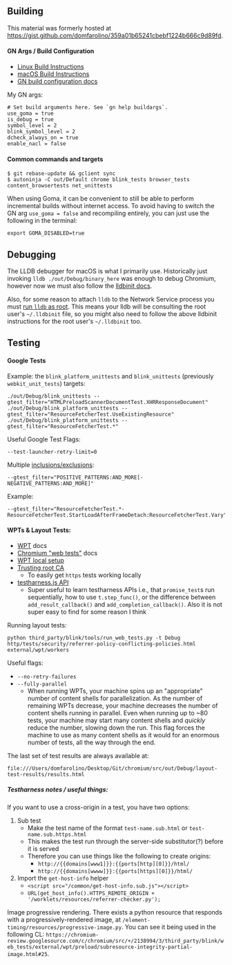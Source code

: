 ## Building

This material was formerly hosted at https://gist.github.com/domfarolino/359a01b65241cbebf1224b666c9d89fd.

#### GN Args / Build Configuration

 - [Linux Build Instructions](https://chromium.googlesource.com/chromium/src/+/master/docs/linux/build_instructions.md)
 - [macOS Build Instructions](https://chromium.googlesource.com/chromium/src/+/master/docs/mac_build_instructions.md)
 - [GN build configuration docs](https://www.chromium.org/developers/gn-build-configuration)

My GN args:

```
# Set build arguments here. See `gn help buildargs`.
use_goma = true
is_debug = true
symbol_level = 2
blink_symbol_level = 2
dcheck_always_on = true
enable_nacl = false
```

#### Common commands and targets
```
$ git rebase-update && gclient sync
$ autoninja -C out/Default chrome blink_tests browser_tests content_browsertests net_unittests
```

When using Goma, it can be convenient to still be able to perform incremental builds
without internet access. To avoid having to switch the GN arg `use_goma = false` and
recompiling entirely, you can just use the following in the terminal:

```
export GOMA_DISABLED=true
```

## Debugging

The LLDB debugger for macOS is what I primarily use. Historically just invoking
`lldb ./out/Debug/binary_here` was enough to debug Chromium, however now we must
also follow the [lldbinit docs](https://chromium.googlesource.com/chromium/src/+/master/docs/lldbinit.md).

Also, for some reason to attach `lldb` to the Network Service process you must
[run `lldb` as root](https://groups.google.com/a/chromium.org/forum/#!topic/network-service-dev/QzPyRlxm_1A).
This means your lldb will be consulting the root user's `~/.lldbinit` file, so
you might also need to follow the above lldbinit instructions for the root user's
`~/.lldbinit` too.


## Testing

#### Google Tests

Example: the `blink_platform_unittests` and `blink_unittests` (previously `webkit_unit_tests`) targets:

```
./out/Debug/blink_unittests --gtest_filter="HTMLPreloadScannerDocumentTest.XHRResponseDocument"
./out/Debug/blink_platform_unittests --gtest_filter="ResourceFetcherTest.UseExistingResource"
./out/Debug/blink_platform_unittests --gtest_filter="ResourceFetcherTest.*"
```

Useful Google Test Flags:

```
--test-launcher-retry-limit=0
```

Multiple [inclusions/exclusions](https://stackoverflow.com/questions/14018434):

```
--gtest_filter="POSITIVE_PATTERNS:AND_MORE[-NEGATIVE_PATTERNS:AND_MORE]"
```

Example:

```
--gtest_filter="ResourceFetcherTest.*-ResourceFetcherTest.StartLoadAfterFrameDetach:ResourceFetcherTest.Vary"
```

#### WPTs & Layout Tests:

 - [WPT](http://github.com/web-platform-tests/wpt) docs
 - [Chromium "web tests"](https://chromium.googlesource.com/chromium/src/+/master/docs/testing/web_tests.md#Running-Web-Tests) docs
 - [WPT local setup](https://web-platform-tests.org/running-tests/from-local-system.html#system-setup)
 - [Trusting root CA](https://web-platform-tests.org/tools/certs/README.html)
   - To easily get `https` tests working locally
 - [testharness.js API](https://web-platform-tests.org/writing-tests/testharness-api.html)
   - Super useful to learn testharness APIs i.e., that `promise_test`s run sequentially,
     how to use `t.step_func()`, or the difference between `add_result_callback()` and
     `add_completion_callback()`. Also it is not super easy to find for some reason I think

Running layout tests:
```
python third_party/blink/tools/run_web_tests.py -t Debug http/tests/security/referrer-policy-conflicting-policies.html external/wpt/workers
```

Useful flags:
 - `--no-retry-failures`
 - `--fully-parallel`
   - When running WPTs, your machine spins up an "appropriate" number of content shells
     for parallelization. As the number of remaining WPTs decrease, your machine decreases
     the number of content shells running in parallel. Even when running up to ~80 tests,
     your machine may start many content shells and _quickly_ reduce the number, slowing down
     the run. This flag forces the machine to use as many content shells as it would for an
     enormous number of tests, all the way through the end.

The last set of test results are always available at:

```
file:///Users/domfarolino/Desktop/Git/chromium/src/out/Debug/layout-test-results/results.html
```

##### Testharness notes / useful things:

If you want to use a cross-origin in a test, you have two options:

1. Sub test
   - Make the test name of the format `test-name.sub.html` or `test-name.sub.https.html`
   - This makes the test run through the server-side substitutor(?) before it is served
   - Therefore you can use things like the following to create origins:
     - `http://{{domains[www1]}}:{{ports[http][0]}}/html/`
     - `http://{{domains[wwww]}}:{{ports[https][0]}}/html/`
1. Import the `get-host-info` helper
   - `<script src="/common/get-host-info.sub.js"></script>`
   - `URL(get_host_info().HTTPS_REMOTE_ORIGIN + '/worklets/resources/referrer-checker.py');`

Image progressive rendering. There exists a python resource that responds with a
progressively-rendered image, at `/element-timing/resources/progressive-image.py`. You can
see it being used in the following CL:
`https://chromium-review.googlesource.com/c/chromium/src/+/2138994/3/third_party/blink/web_tests/external/wpt/preload/subresource-integrity-partial-image.html#25`.
